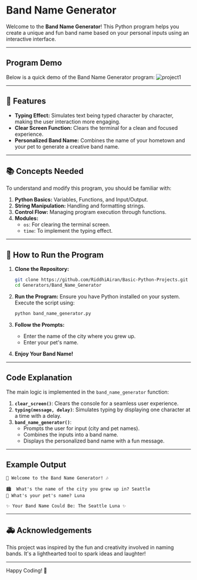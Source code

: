 # Band Name Generator

Welcome to the **Band Name Generator**! This Python program helps you create a unique and fun band name based on your personal inputs using an interactive interface.

---
## Program Demo

Below is a quick demo of the Band Name Generator program:
![project1](https://github.com/user-attachments/assets/e028493c-74d8-4466-a34f-4347b0d0acae)


---
## 🚀 Features

- **Typing Effect:** Simulates text being typed character by character, making the user interaction more engaging.
- **Clear Screen Function:** Clears the terminal for a clean and focused experience.
- **Personalized Band Name:** Combines the name of your hometown and your pet to generate a creative band name.

---

## 📚 Concepts Needed

To understand and modify this program, you should be familiar with:

1. **Python Basics:** Variables, Functions, and Input/Output.
2. **String Manipulation:** Handling and formatting strings.
3. **Control Flow:** Managing program execution through functions.
4. **Modules:**
    - `os`: For clearing the terminal screen.
    - `time`: To implement the typing effect.

---

## 📄 How to Run the Program

1. **Clone the Repository:**
   ```bash
   git clone https://github.com/RiddhiAiran/Basic-Python-Projects.git
   cd Generators/Band_Name_Generator
   ```

2. **Run the Program:**
   Ensure you have Python installed on your system. Execute the script using:
   ```bash
   python band_name_generator.py
   ```

3. **Follow the Prompts:**
   - Enter the name of the city where you grew up.
   - Enter your pet's name.

4. **Enjoy Your Band Name!**

---

## Code Explanation

The main logic is implemented in the `band_name_generator` function:

1. **`clear_screen()`**: Clears the console for a seamless user experience.
2. **`typing(message, delay)`**: Simulates typing by displaying one character at a time with a delay.
3. **`band_name_generator()`**:
   - Prompts the user for input (city and pet names).
   - Combines the inputs into a band name.
   - Displays the personalized band name with a fun message.

---

## Example Output

```plaintext
🎸 Welcome to the Band Name Generator! 🎶

🏙️  What's the name of the city you grew up in? Seattle
🐾 What's your pet's name? Luna

✨ Your Band Name Could Be: The Seattle Luna ✨
```

---

## 🚑 Acknowledgements

This project was inspired by the fun and creativity involved in naming bands. It's a lighthearted tool to spark ideas and laughter!

---

Happy Coding! 🎉
